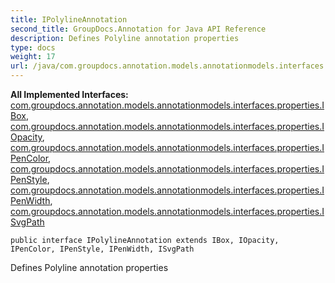 ```yaml
---
title: IPolylineAnnotation
second_title: GroupDocs.Annotation for Java API Reference
description: Defines Polyline annotation properties
type: docs
weight: 17
url: /java/com.groupdocs.annotation.models.annotationmodels.interfaces.annotations/ipolylineannotation/
---
```

**All Implemented Interfaces:**
[com.groupdocs.annotation.models.annotationmodels.interfaces.properties.IBox](../../com.groupdocs.annotation.models.annotationmodels.interfaces.properties/ibox), [com.groupdocs.annotation.models.annotationmodels.interfaces.properties.IOpacity](../../com.groupdocs.annotation.models.annotationmodels.interfaces.properties/iopacity), [com.groupdocs.annotation.models.annotationmodels.interfaces.properties.IPenColor](../../com.groupdocs.annotation.models.annotationmodels.interfaces.properties/ipencolor), [com.groupdocs.annotation.models.annotationmodels.interfaces.properties.IPenStyle](../../com.groupdocs.annotation.models.annotationmodels.interfaces.properties/ipenstyle), [com.groupdocs.annotation.models.annotationmodels.interfaces.properties.IPenWidth](../../com.groupdocs.annotation.models.annotationmodels.interfaces.properties/ipenwidth), [com.groupdocs.annotation.models.annotationmodels.interfaces.properties.ISvgPath](../../com.groupdocs.annotation.models.annotationmodels.interfaces.properties/isvgpath)
```
public interface IPolylineAnnotation extends IBox, IOpacity, IPenColor, IPenStyle, IPenWidth, ISvgPath
```

Defines Polyline annotation properties
